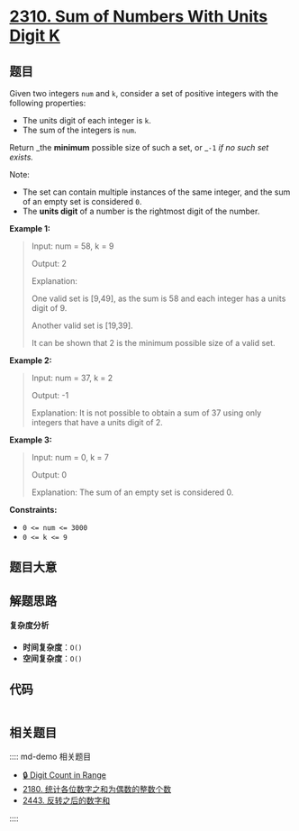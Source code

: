 # [2310. Sum of Numbers With Units Digit K](https://leetcode.com/problems/sum-of-numbers-with-units-digit-k/)

## 题目

Given two integers `num` and `k`, consider a set of positive integers with the
following properties:

- The units digit of each integer is `k`.
- The sum of the integers is `num`.

Return _the **minimum** possible size of such a set, or _`-1` _if no such set
exists._

Note:

- The set can contain multiple instances of the same integer, and the sum of an empty set is considered `0`.
- The **units digit** of a number is the rightmost digit of the number.

**Example 1:**

> Input: num = 58, k = 9
>
> Output: 2
>
> Explanation:
>
> One valid set is [9,49], as the sum is 58 and each integer has a units digit of 9.
>
> Another valid set is [19,39].
>
> It can be shown that 2 is the minimum possible size of a valid set.

**Example 2:**

> Input: num = 37, k = 2
>
> Output: -1
>
> Explanation: It is not possible to obtain a sum of 37 using only integers that have a units digit of 2.

**Example 3:**

> Input: num = 0, k = 7
>
> Output: 0
>
> Explanation: The sum of an empty set is considered 0.

**Constraints:**

- `0 <= num <= 3000`
- `0 <= k <= 9`

## 题目大意

## 解题思路

#### 复杂度分析

- **时间复杂度**：`O()`
- **空间复杂度**：`O()`

## 代码

```javascript

```

## 相关题目

:::: md-demo 相关题目

- [🔒 Digit Count in Range](https://leetcode.com/problems/digit-count-in-range)
- [2180. 统计各位数字之和为偶数的整数个数](https://leetcode.com/problems/count-integers-with-even-digit-sum)
- [2443. 反转之后的数字和](https://leetcode.com/problems/sum-of-number-and-its-reverse)

::::
